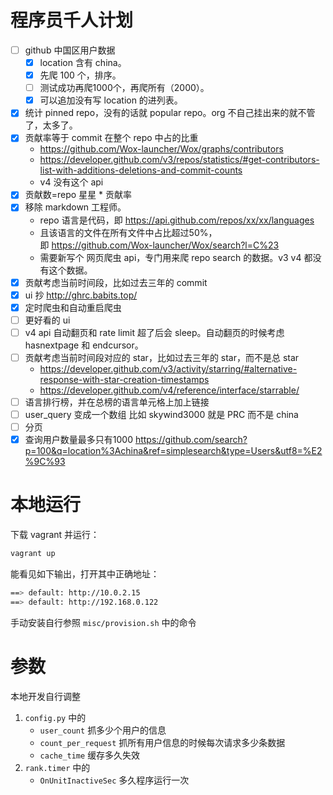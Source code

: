 # 程序员千人计划

- [ ] github 中国区用户数据
   - [x] location 含有 china。
   - [x] 先爬 100 个，排序。
   - [ ] 测试成功再爬1000个，再爬所有（2000）。
   - [x] 可以追加没有写 location 的进列表。
- [x] 统计 pinned repo，没有的话就 popular repo。org 不自己挂出来的就不管了，太多了。
- [x] 贡献率等于 commit 在整个 repo 中占的比重
    - https://github.com/Wox-launcher/Wox/graphs/contributors
    - https://developer.github.com/v3/repos/statistics/#get-contributors-list-with-additions-deletions-and-commit-counts
    - v4 没有这个 api
- [x] 贡献数=repo 星星 * 贡献率
- [x] 移除 markdown 工程师。
    - repo 语言是代码，即 https://api.github.com/repos/xx/xx/languages
    - 且该语言的文件在所有文件中占比超过50%，即 https://github.com/Wox-launcher/Wox/search?l=C%23
    - 需要新写个 网页爬虫 api，专门用来爬 repo search 的数据。v3 v4 都没有这个数据。
- [x] 贡献考虑当前时间段，比如过去三年的 commit
- [x] ui 抄 http://ghrc.babits.top/
- [x] 定时爬虫和自动重启爬虫
- [ ] 更好看的 ui
- [ ] v4 api 自动翻页和 rate limit 超了后会 sleep。自动翻页的时候考虑 hasnextpage 和 endcursor。
- [ ] 贡献考虑当前时间段对应的 star，比如过去三年的 star，而不是总 star
    - https://developer.github.com/v3/activity/starring/#alternative-response-with-star-creation-timestamps
    - https://developer.github.com/v4/reference/interface/starrable/
- [ ] 语言排行榜，并在总榜的语言单元格上加上链接
- [ ] user_query 变成一个数组 比如 skywind3000 就是 PRC 而不是 china
- [ ] 分页
- [x] 查询用户数量最多只有1000 https://github.com/search?p=100&q=location%3Achina&ref=simplesearch&type=Users&utf8=%E2%9C%93

# 本地运行

下载 vagrant 并运行：
```bash
vagrant up
```

能看见如下输出，打开其中正确地址：
```bash
==> default: http://10.0.2.15
==> default: http://192.168.0.122
```

手动安装自行参照 `misc/provision.sh` 中的命令

# 参数

本地开发自行调整
1. `config.py` 中的
    - `user_count` 抓多少个用户的信息
    - `count_per_request` 抓所有用户信息的时候每次请求多少条数据
    - `cache_time` 缓存多久失效
2. `rank.timer` 中的
    - `OnUnitInactiveSec`  多久程序运行一次







